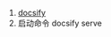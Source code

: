 
1. [docsify](https://angry-swanson-b4e47b.netlify.app/zh-cn/language-highlight)
2. 启动命令 docsify serve